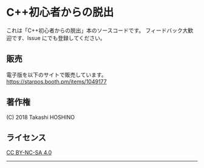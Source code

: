 # C++初心者からの脱出

これは「C++初心者からの脱出」本のソースコードです。
フィードバック大歓迎です、Issue にでも登録してください。

## 販売

電子版を以下のサイトで販売しています。
https://starpos.booth.pm/items/1049177

## 著作権

(C) 2018 Takashi HOSHINO

## ライセンス

[CC BY-NC-SA 4.0](https://creativecommons.org/licenses/by-nc-sa/4.0/deed.ja)

-----
